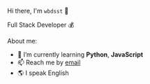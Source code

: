 Hi there, I'm ``wbdsst`` :wave:

Full Stack Developer :moneybag:

About me:

- 🌱 I’m currently learning **Python**, **JavaScript**
- 📫 Reach me by  [email](wbdsst.w@gmail.com)
- :earth_americas: I speak English
